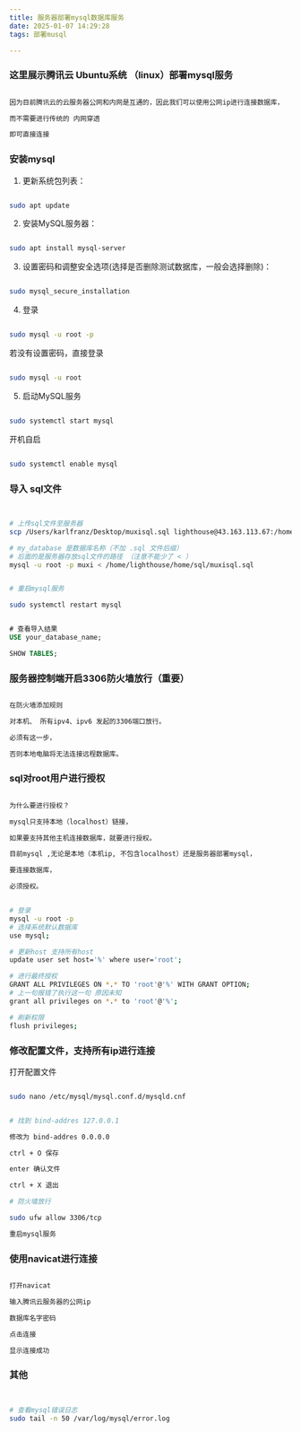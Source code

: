 ```yaml
---
title: 服务器部署mysql数据库服务
date: 2025-01-07 14:29:28
tags: 部署musql

---
```


### 这里展示腾讯云 Ubuntu系统 （linux）部署mysql服务

```tex

因为目前腾讯云的云服务器公网和内网是互通的，因此我们可以使用公网ip进行连接数据库，

而不需要进行传统的 内网穿透

即可直接连接

```

### 安装mysql

1. 更新系统包列表：

```bash

sudo apt update

```

2. 安装MySQL服务器：

```bash

sudo apt install mysql-server

```

3. 设置密码和调整安全选项(选择是否删除测试数据库，一般会选择删除)：

```bash

sudo mysql_secure_installation

```

4. 登录

```bash

sudo mysql -u root -p

```

若没有设置密码，直接登录

```bash

sudo mysql -u root 

```

5. 启动MySQL服务

```bash

sudo systemctl start mysql

```

开机自启

```bash

sudo systemctl enable mysql

```

### 导入 sql文件

```bash


# 上传sql文件至服务器
scp /Users/karlfranz/Desktop/muxisql.sql lighthouse@43.163.113.67:/home/lighthouse/home/sql/

# my_database 是数据库名称（不加 .sql 文件后缀）
# 后面的是服务器存放sql文件的路径 （注意不能少了 < ）
mysql -u root -p muxi < /home/lighthouse/home/sql/muxisql.sql

```

```bash

# 重启mysql服务

sudo systemctl restart mysql

```

```sql

# 查看导入结果
USE your_database_name;

SHOW TABLES;
```

### 服务器控制端开启3306防火墙放行（重要）

```tex

在防火墙添加规则

对本机、 所有ipv4、ipv6 发起的3306端口放行。

必须有这一步，

否则本地电脑将无法连接远程数据库。

```

### sql对root用户进行授权

```tex

为什么要进行授权？

mysql只支持本地（localhost）链接，

如果要支持其他主机连接数据库，就要进行授权。

目前mysql ,无论是本地（本机ip, 不包含localhost）还是服务器部署mysql，

要连接数据库，

必须授权。

```

```bash

# 登录
mysql -u root -p 
# 选择系统默认数据库
use mysql;

# 更新host 支持所有host
update user set host='%' where user='root';

# 进行最终授权
GRANT ALL PRIVILEGES ON *.* TO 'root'@'%' WITH GRANT OPTION;
# 上一句报错了执行这一句 原因未知
grant all privileges on *.* to 'root'@'%';

# 刷新权限
flush privileges;

```

### 修改配置文件，支持所有ip进行连接

打开配置文件

```bash

sudo nano /etc/mysql/mysql.conf.d/mysqld.cnf

```

```bash

# 找到 bind-addres 127.0.0.1

修改为 bind-addres 0.0.0.0

ctrl + O 保存

enter 确认文件

ctrl + X 退出

# 防火墙放行

sudo ufw allow 3306/tcp

重启mysql服务

```

### 使用navicat进行连接

```bash

打开navicat

输入腾讯云服务器的公网ip

数据库名字密码

点击连接

显示连接成功

```

### 其他

```bash


# 查看mysql错误日志
sudo tail -n 50 /var/log/mysql/error.log
```


